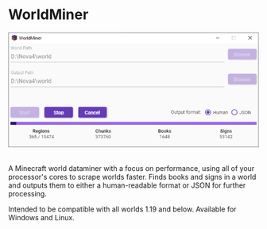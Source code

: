 # WorldMiner

<div align="center">
    <img src="Assets/worldminer_preview.png" alt="Logo">
</div>

<br/>

A Minecraft world dataminer with a focus on performance, using all of your processor's cores to scrape worlds faster. Finds books and signs in a world and outputs them to either a human-readable format or JSON for further processing. 

Intended to be compatible with all worlds 1.19 and below. Available for Windows and Linux.
